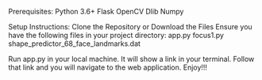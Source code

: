 Prerequisites:
    Python 3.6+
    Flask
    OpenCV
    Dlib
    Numpy
    
Setup Instructions:
    Clone the Repository or Download the Files
    Ensure you have the following files in your project directory:
        app.py
        focus1.py
        shape_predictor_68_face_landmarks.dat

Run app.py in your local machine.
It will show a link in your terminal.
Follow that link and you will navigate to the web application.
Enjoy!!!
